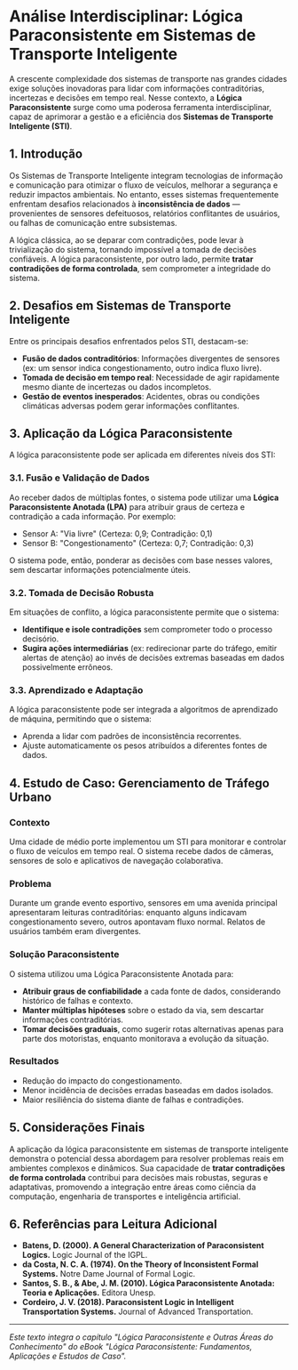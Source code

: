 
# Análise Interdisciplinar: Lógica Paraconsistente em Sistemas de Transporte Inteligente

A crescente complexidade dos sistemas de transporte nas grandes cidades exige soluções inovadoras para lidar com informações contraditórias, incertezas e decisões em tempo real. Nesse contexto, a **Lógica Paraconsistente** surge como uma poderosa ferramenta interdisciplinar, capaz de aprimorar a gestão e a eficiência dos **Sistemas de Transporte Inteligente (STI)**.

## 1. Introdução

Os Sistemas de Transporte Inteligente integram tecnologias de informação e comunicação para otimizar o fluxo de veículos, melhorar a segurança e reduzir impactos ambientais. No entanto, esses sistemas frequentemente enfrentam desafios relacionados à **inconsistência de dados** — provenientes de sensores defeituosos, relatórios conflitantes de usuários, ou falhas de comunicação entre subsistemas.

A lógica clássica, ao se deparar com contradições, pode levar à trivialização do sistema, tornando impossível a tomada de decisões confiáveis. A lógica paraconsistente, por outro lado, permite **tratar contradições de forma controlada**, sem comprometer a integridade do sistema.

## 2. Desafios em Sistemas de Transporte Inteligente

Entre os principais desafios enfrentados pelos STI, destacam-se:

- **Fusão de dados contraditórios**: Informações divergentes de sensores (ex: um sensor indica congestionamento, outro indica fluxo livre).
- **Tomada de decisão em tempo real**: Necessidade de agir rapidamente mesmo diante de incertezas ou dados incompletos.
- **Gestão de eventos inesperados**: Acidentes, obras ou condições climáticas adversas podem gerar informações conflitantes.

## 3. Aplicação da Lógica Paraconsistente

A lógica paraconsistente pode ser aplicada em diferentes níveis dos STI:

### 3.1. Fusão e Validação de Dados

Ao receber dados de múltiplas fontes, o sistema pode utilizar uma **Lógica Paraconsistente Anotada (LPA)** para atribuir graus de certeza e contradição a cada informação. Por exemplo:

- Sensor A: "Via livre" (Certeza: 0,9; Contradição: 0,1)
- Sensor B: "Congestionamento" (Certeza: 0,7; Contradição: 0,3)

O sistema pode, então, ponderar as decisões com base nesses valores, sem descartar informações potencialmente úteis.

### 3.2. Tomada de Decisão Robusta

Em situações de conflito, a lógica paraconsistente permite que o sistema:

- **Identifique e isole contradições** sem comprometer todo o processo decisório.
- **Sugira ações intermediárias** (ex: redirecionar parte do tráfego, emitir alertas de atenção) ao invés de decisões extremas baseadas em dados possivelmente errôneos.

### 3.3. Aprendizado e Adaptação

A lógica paraconsistente pode ser integrada a algoritmos de aprendizado de máquina, permitindo que o sistema:

- Aprenda a lidar com padrões de inconsistência recorrentes.
- Ajuste automaticamente os pesos atribuídos a diferentes fontes de dados.

## 4. Estudo de Caso: Gerenciamento de Tráfego Urbano

### Contexto

Uma cidade de médio porte implementou um STI para monitorar e controlar o fluxo de veículos em tempo real. O sistema recebe dados de câmeras, sensores de solo e aplicativos de navegação colaborativa.

### Problema

Durante um grande evento esportivo, sensores em uma avenida principal apresentaram leituras contraditórias: enquanto alguns indicavam congestionamento severo, outros apontavam fluxo normal. Relatos de usuários também eram divergentes.

### Solução Paraconsistente

O sistema utilizou uma Lógica Paraconsistente Anotada para:

- **Atribuir graus de confiabilidade** a cada fonte de dados, considerando histórico de falhas e contexto.
- **Manter múltiplas hipóteses** sobre o estado da via, sem descartar informações contraditórias.
- **Tomar decisões graduais**, como sugerir rotas alternativas apenas para parte dos motoristas, enquanto monitorava a evolução da situação.

### Resultados

- Redução do impacto do congestionamento.
- Menor incidência de decisões erradas baseadas em dados isolados.
- Maior resiliência do sistema diante de falhas e contradições.

## 5. Considerações Finais

A aplicação da lógica paraconsistente em sistemas de transporte inteligente demonstra o potencial dessa abordagem para resolver problemas reais em ambientes complexos e dinâmicos. Sua capacidade de **tratar contradições de forma controlada** contribui para decisões mais robustas, seguras e adaptativas, promovendo a integração entre áreas como ciência da computação, engenharia de transportes e inteligência artificial.

## 6. Referências para Leitura Adicional

- **Batens, D. (2000). A General Characterization of Paraconsistent Logics.** Logic Journal of the IGPL.
- **da Costa, N. C. A. (1974). On the Theory of Inconsistent Formal Systems.** Notre Dame Journal of Formal Logic.
- **Santos, S. B., & Abe, J. M. (2010). Lógica Paraconsistente Anotada: Teoria e Aplicações.** Editora Unesp.
- **Cordeiro, J. V. (2018). Paraconsistent Logic in Intelligent Transportation Systems.** Journal of Advanced Transportation.

___

*Este texto integra o capítulo "Lógica Paraconsistente e Outras Áreas do Conhecimento" do eBook "Lógica Paraconsistente: Fundamentos, Aplicações e Estudos de Caso".*

